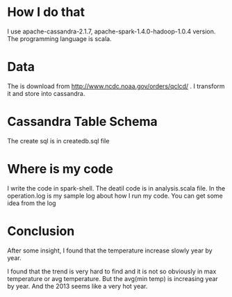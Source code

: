 # How I do that 
I use apache-cassandra-2.1.7, apache-spark-1.4.0-hadoop-1.0.4 version. The programming language is scala. 

# Data
The is download from http://www.ncdc.noaa.gov/orders/qclcd/ . I transform it and store into cassandra. 

# Cassandra Table Schema
The create sql is in createdb.sql file 

# Where is my code 
I write the code in spark-shell. The deatil code is in analysis.scala file.
In the operation.log is my sample log about how I run my code. You can get some idea from the log 


# Conclusion
After some insight, I found that the temperature increase slowly year by year. 

I found that the trend is very hard to find and it is not so obviously in max temperature or avg temperature.
But the avg(min temp) is increasing year by year. 
And the 2013 seems like a very hot year.

